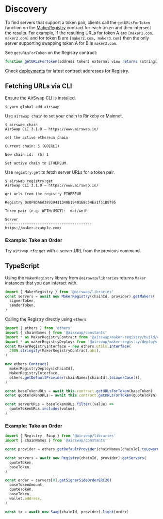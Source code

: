 # Discovery

To find servers that support a token pair, clients call the `getURLsForToken` function on the [MakerRegistry](deployments.md) contract for each token and then intersect the results. For example, if the resulting URLs for token A are `[maker1.com, maker2.com]` and for token B are `[maker2.com, maker3.com]` then the only server supporting swapping token A for B is `maker2.com`.

See `getURLsForToken` on the Registry contract:

```typescript
function getURLsForToken(address token) external view returns (string[] memory urls);
```

Check [deployments](deployments.md) for latest contract addresses for Registry.

## Fetching URLs via CLI

Ensure the AirSwap CLI is installed.

```
$ yarn global add airswap
```

Use `airswap chain` to set your chain to Rinkeby or Mainnet.

```
$ airswap chain
AirSwap CLI 3.1.0 — https://www.airswap.io/

set the active ethereum chain

Current chain: 5 (GOERLI)

New chain id:  (5) 1

Set active chain to ETHEREUM.
```

Use `registry:get` to fetch server URLs for a token pair.

```
$ airswap registry:get
AirSwap CLI 3.1.0 — https://www.airswap.io/

get urls from the registry ETHEREUM

Registry 0x8F9DA6d38939411340b19401E8c54Ea1f51B8f95

Token pair (e.g. WETH/USDT):  dai/weth

Server
----------------------------------------
https://maker.example.com/
```

### Example: Take an Order

Try `airswap rfq:get` with a server URL from the previous command.

## TypeScript

Using the `MakerRegistry` library from `@airswap/libraries` returns `Maker` instances that you can interact with.

```typescript
import { MakerRegistry } from '@airswap/libraries'
const servers = await new MakerRegistry(chainId, provider).getMakers(
  signerToken,
  senderToken,
)
```

Calling the Registry directly using `ethers`

```typescript
import { ethers } from 'ethers'
import { chainNames } from '@airswap/constants'
import * as MakerRegistryContract from '@airswap/maker-registry/build/contracts/MakerRegistry.sol/MakerRegistry.json'
import * as makerRegistryDeploys from '@airswap/maker-registry/deploys.js'
const MakerRegistryInterface = new ethers.utils.Interface(
  JSON.stringify(MakerRegistryContract.abi),
)

new ethers.Contract(
  makerRegistryDeploys[chainId],
  MakerRegistryInterface,
  ethers.getDefaultProvider(chainNames[chainId].toLowerCase()),
)

const baseTokenURLs = await this.contract.getURLsForToken(baseToken)
const quoteTokenURLs = await this.contract.getURLsForToken(quoteToken)

const serverURLs = baseTokenURLs.filter((value) =>
  quoteTokenURLs.includes(value),
)
```

### Example: Take an Order

```typescript
import { Registry, Swap } from '@airswap/libraries'
import { chainNames } from '@airswap/constants'

const provider = ethers.getDefaultProvider(chainNames[chainId].toLowerCase())

const servers = await new Registry(chainId, provider).getServers(
  quoteToken,
  baseToken,
)

const order = servers[0].getSignerSideOrderERC20(
  baseTokenAmount,
  quoteToken,
  baseToken,
  wallet.address,
)

const tx = await new Swap(chainId, provider).light(order)
```
